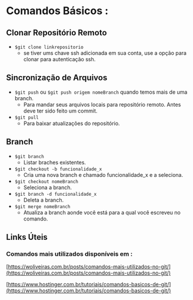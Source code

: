 # Comandos Básicos :

## Clonar Repositório Remoto

- `$git clone linkrepositorio`
  - se tiver ums chave ssh adicionada em sua conta, use a opção para clonar para autenticação ssh.

## Sincronização de Arquivos

- `$git push` ou `$git push origem nomeBranch` quando temos mais de uma branch.
  - Para mandar seus arquivos locais para repositório remoto. Antes deve ter sido feito um commit.
- `$git pull`
  - Para baixar atualizações do repositório.

## Branch
- `$git branch` 
  - Listar braches existentes.
- `$git checkout -b funcionalidade_x`
  - Cria uma nova branch e chamado funcionalidade_x e a seleciona.
- `$git checkout nomeBranch`
  - Seleciona a branch.
- `$git branch -d funcionalidade_x`
  - Deleta a branch.
- `$git merge nomeBranch`
  - Atualiza a branch aonde você está para a qual você escreveu no comando.

## Links Úteis

### Comandos mais utilizados disponíveis em :

[https://woliveiras.com.br/posts/comandos-mais-utilizados-no-git/](https://woliveiras.com.br/posts/comandos-mais-utilizados-no-git/)

[https://www.hostinger.com.br/tutoriais/comandos-basicos-de-git/](https://www.hostinger.com.br/tutoriais/comandos-basicos-de-git/)
